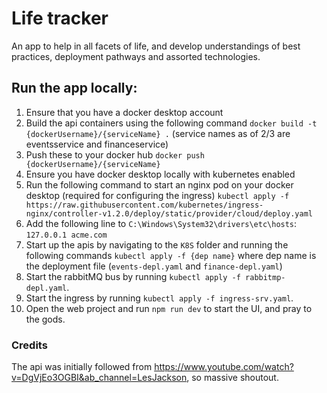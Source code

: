 # Life tracker

An app to help in all facets of life, and develop understandings of best practices, deployment pathways and assorted technologies.

## Run the app locally:
1. Ensure that you have a docker desktop account
2. Build the api containers using the following command `docker build -t {dockerUsername}/{serviceName} .` (service names as of 2/3 are eventsservice and financeservice)
3. Push these to your docker hub `docker push {dockerUsername}/{serviceName}`
4. Ensure you have docker desktop locally with kubernetes enabled
5. Run the following command to start an nginx pod on your docker desktop (required for configuring the ingress) `kubectl apply -f https://raw.githubusercontent.com/kubernetes/ingress-nginx/controller-v1.2.0/deploy/static/provider/cloud/deploy.yaml`
6. Add the following line to `C:\Windows\System32\drivers\etc\hosts`: `127.0.0.1 acme.com`
7. Start up the apis by navigating to the `K8S` folder and running the following commands `kubectl apply -f {dep name}` where dep name is the deployment file (`events-depl.yaml` and `finance-depl.yaml`)
8. Start the rabbitMQ bus by running `kubectl apply -f rabbitmp-depl.yaml`.
9. Start the ingress by running `kubectl apply -f ingress-srv.yaml`.
10. Open the web project and run `npm run dev` to start the UI, and pray to the gods.



### Credits 
The api was initially followed from https://www.youtube.com/watch?v=DgVjEo3OGBI&ab_channel=LesJackson, so massive shoutout. 
